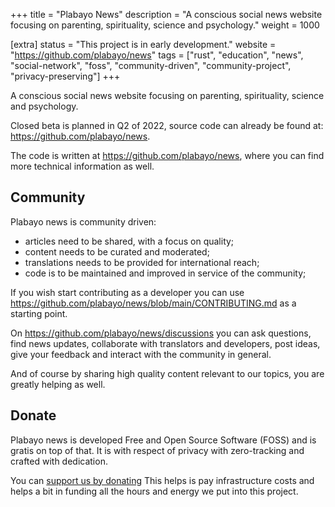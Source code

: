 +++
title = "Plabayo News"
description = "A conscious social news website focusing on parenting, spirituality, science and psychology."
weight = 1000

[extra]
status = "This project is in early development."
website = "https://github.com/plabayo/news"
tags = ["rust", "education", "news", "social-network", "foss", "community-driven", "community-project", "privacy-preserving"]
+++

A conscious social news website focusing on parenting, spirituality, science and psychology.

Closed beta is planned in Q2 of 2022, source code can already be found at: <https://github.com/plabayo/news>.

The code is written at <https://github.com/plabayo/news>,
where you can find more technical information as well.

## Community

Plabayo news is community driven:

- articles need to be shared, with a focus on quality;
- content needs to be curated and moderated;
- translations needs to be provided for international reach;
- code is to be maintained and improved in service of the community;

If you wish start contributing as a developer you can use
<https://github.com/plabayo/news/blob/main/CONTRIBUTING.md> as a starting point.

On <https://github.com/plabayo/news/discussions> you can ask questions, find news updates,
collaborate with translators and developers, post ideas, give your feedback and interact
with the community in general.

And of course by sharing high quality content relevant to our topics,
you are greatly helping as well.

## Donate 

Plabayo news is developed Free and Open Source Software (FOSS) and is gratis on top of that.
It is with respect of privacy with zero-tracking and crafted with dedication.

You can [support us by donating](https://liberapay.com/Plabayo)
This helps is pay infrastructure costs and helps a bit in funding all the
hours and energy we put into this project.
